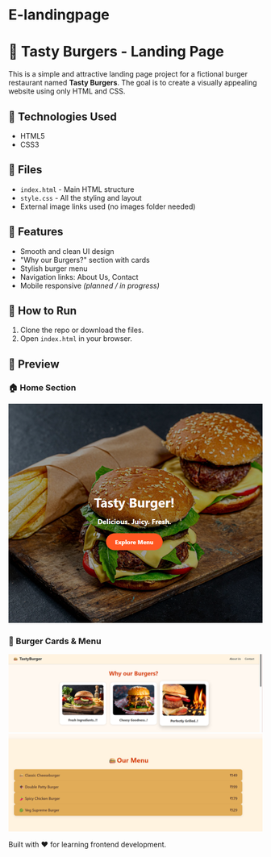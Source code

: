 # E-landingpage
# 🍔 Tasty Burgers - Landing Page

This is a simple and attractive landing page project for a fictional burger restaurant named **Tasty Burgers**. The goal is to create a visually appealing website using only HTML and CSS.

## 🔧 Technologies Used
- HTML5
- CSS3

## 📁 Files
- `index.html` - Main HTML structure
- `style.css` - All the styling and layout
- External image links used (no images folder needed)

## 📸 Features
- Smooth and clean UI design
- "Why our Burgers?" section with cards
- Stylish burger menu
- Navigation links: About Us, Contact
- Mobile responsive *(planned / in progress)*

## 🚀 How to Run
1. Clone the repo or download the files.
2. Open `index.html` in your browser.

## 📸 Preview

### 🏠 Home Section
![Home section](LandingPage/images/pic1Homepage.png)

### 🍔 Burger Cards & Menu
![Burger Section](LandingPage/images/pic2burgerspage.png  )
![Menu Section](LandingPage/images/pic3menupage.png)

Built with ❤️ for learning frontend development.

